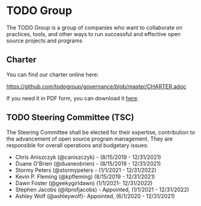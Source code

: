 # TODO Group 

The TODO Group is a group of companies who want to collaborate on practices, tools, and other ways to run successful and effective open source projects and programs

## Charter

You can find our charter online here:

https://github.com/todogroup/governance/blob/master/CHARTER.adoc

If you need it in PDF form, you can download it [here](https://github.com/todogroup/governance/blob/master/TODO%20Charter%20and%20Agreement%20v2.0.pdf).

## TODO Steering Committee (TSC)

The Steering Committee shall be elected for their expertise, contribution to the advancement of open source program management. They are responsible for overall operations and budgetary issues:

* Chris Aniszczyk (@caniszczyk) - (8/15/2019 -  12/31/2021)
* Duane O'Brien (@duaneobrien) - (8/15/2019 - 12/31/2021)
* Stormy Peters (@stormypeters - (1/1/2021 - 12/31/2022)
* Kevin P. Fleming (@kpfleming) (8/15/2019 - 12/31/2021)
* Dawn Foster (@geekygirldawn) (1/1/2021- 12/31/2022)
* Stephen Jacobs (@itprofjacobs) - Appointed, (1/1/2021 - 12/31/2022)
* Ashley Wolf (@ashleywolf)- Appointed, (6/1/2020 - 12/31/2021)
